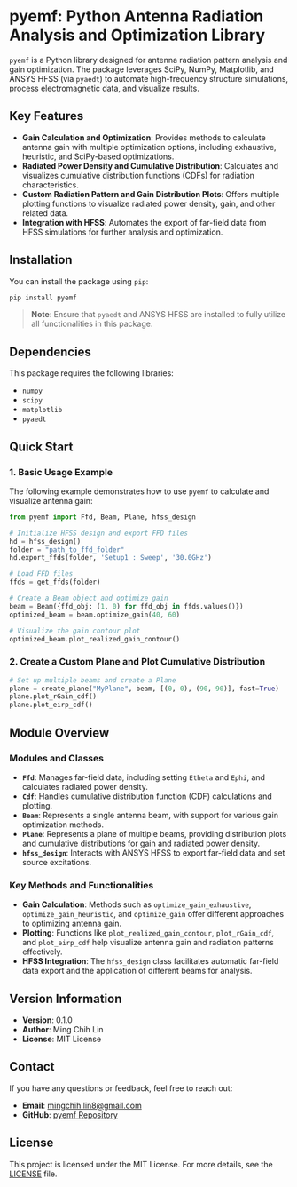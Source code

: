 # pyemf: Python Antenna Radiation Analysis and Optimization Library

`pyemf` is a Python library designed for antenna radiation pattern analysis and gain optimization. The package leverages SciPy, NumPy, Matplotlib, and ANSYS HFSS (via `pyaedt`) to automate high-frequency structure simulations, process electromagnetic data, and visualize results.

## Key Features
- **Gain Calculation and Optimization**: Provides methods to calculate antenna gain with multiple optimization options, including exhaustive, heuristic, and SciPy-based optimizations.
- **Radiated Power Density and Cumulative Distribution**: Calculates and visualizes cumulative distribution functions (CDFs) for radiation characteristics.
- **Custom Radiation Pattern and Gain Distribution Plots**: Offers multiple plotting functions to visualize radiated power density, gain, and other related data.
- **Integration with HFSS**: Automates the export of far-field data from HFSS simulations for further analysis and optimization.

## Installation

You can install the package using `pip`:

```bash
pip install pyemf
```

> **Note**: Ensure that `pyaedt` and ANSYS HFSS are installed to fully utilize all functionalities in this package.

## Dependencies
This package requires the following libraries:
- `numpy`
- `scipy`
- `matplotlib`
- `pyaedt`

## Quick Start

### 1. Basic Usage Example

The following example demonstrates how to use `pyemf` to calculate and visualize antenna gain:

```python
from pyemf import Ffd, Beam, Plane, hfss_design

# Initialize HFSS design and export FFD files
hd = hfss_design()
folder = "path_to_ffd_folder"
hd.export_ffds(folder, 'Setup1 : Sweep', '30.0GHz')

# Load FFD files
ffds = get_ffds(folder)

# Create a Beam object and optimize gain
beam = Beam({ffd_obj: (1, 0) for ffd_obj in ffds.values()})
optimized_beam = beam.optimize_gain(40, 60)

# Visualize the gain contour plot
optimized_beam.plot_realized_gain_contour()
```

### 2. Create a Custom Plane and Plot Cumulative Distribution

```python
# Set up multiple beams and create a Plane
plane = create_plane("MyPlane", beam, [(0, 0), (90, 90)], fast=True)
plane.plot_rGain_cdf()
plane.plot_eirp_cdf()
```

## Module Overview

### Modules and Classes
- **`Ffd`**: Manages far-field data, including setting `Etheta` and `Ephi`, and calculates radiated power density.
- **`Cdf`**: Handles cumulative distribution function (CDF) calculations and plotting.
- **`Beam`**: Represents a single antenna beam, with support for various gain optimization methods.
- **`Plane`**: Represents a plane of multiple beams, providing distribution plots and cumulative distributions for gain and radiated power density.
- **`hfss_design`**: Interacts with ANSYS HFSS to export far-field data and set source excitations.

### Key Methods and Functionalities

- **Gain Calculation**: Methods such as `optimize_gain_exhaustive`, `optimize_gain_heuristic`, and `optimize_gain` offer different approaches to optimizing antenna gain.
- **Plotting**: Functions like `plot_realized_gain_contour`, `plot_rGain_cdf`, and `plot_eirp_cdf` help visualize antenna gain and radiation patterns effectively.
- **HFSS Integration**: The `hfss_design` class facilitates automatic far-field data export and the application of different beams for analysis.

## Version Information

- **Version**: 0.1.0
- **Author**: Ming Chih Lin
- **License**: MIT License

## Contact
If you have any questions or feedback, feel free to reach out:
- **Email**: mingchih.lin8@gmail.com
- **GitHub**: [pyemf Repository](https://github.com/linmingchih/pyemf)

## License
This project is licensed under the MIT License. For more details, see the [LICENSE](https://opensource.org/licenses/MIT) file.

